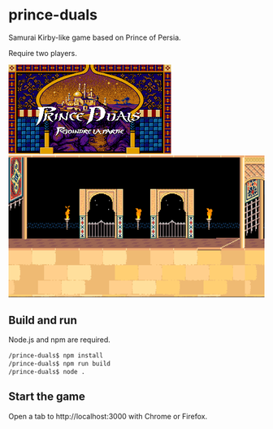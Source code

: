 # prince-duals

Samurai Kirby-like game based on Prince of Persia. 

Require two players.

![Example1](/frontend/vue-main/title.png)
![Example1](/frontend/vue-main/background.gif)


## Build and run

Node.js and npm are required.
	
	/prince-duals$ npm install
	/prince-duals$ npm run build
	/prince-duals$ node .

## Start the game

Open a tab to http://localhost:3000 with Chrome or Firefox.